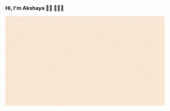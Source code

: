 ### Hi, I'm Akshaya 👋🏼 👩🏽‍💻

![](https://raw.githubusercontent.com/fairyaksh/fairyaksh/master/SHAYA%20SATHEESH.gif)



<!-- Here are some ideas to get you started:
- 🔭 I’m currently working on ...
- 🌱 I’m currently learning ...
- 💬 Ask me about ...
- 📫 How to reach me: ...
- 😄 Pronouns: ...
- ⚡ Fun fact: ...
-->

<!-- STORY:
Who are you? What’s the first thing you want people to know about you?
What were you doing before FAC?
What led you to wanting to become a developer? 
-->

<!-- PASSION:
What makes you get out of bed in the morning?
What are you passionate about in tech?
Are there examples of websites or apps out there that you wish you could be a part of building?
-->

<!-- AMBITION:
What would your ideal first role be? Front-end, back-end, full stack? Small or large team?
Is there anything important to you about the nature of the organisation or working environment?
What would your ideal role be in 2, 5, 10 years? i.e. why are you doing FAC?
-->
